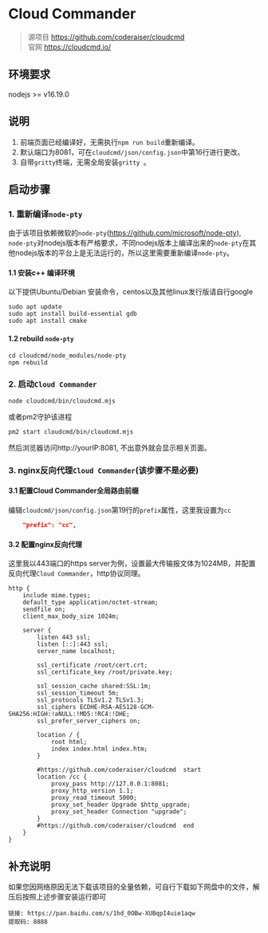 # Cloud Commander

> 源项目 https://github.com/coderaiser/cloudcmd  <br>
> 官网  https://cloudcmd.io/

## 环境要求
nodejs >= v16.19.0 

## 说明
1. 前端页面已经编译好，无需执行`npm run build`重新编译。
2. 默认端口为8081，可在`cloudcmd/json/config.json`中第16行进行更改。
3. 自带`gritty`终端，无需全局安装`gritty `。

## 启动步骤
### 1. 重新编译`node-pty`
由于该项目依赖微软的`node-pty`(https://github.com/microsoft/node-pty),  `node-pty`对nodejs版本有严格要求，不同nodejs版本上编译出来的`node-pty`在其他nodejs版本的平台上是无法运行的，所以这里需要重新编译`node-pty`。

#### 1.1 安装c++ 编译环境
以下提供Ubuntu/Debian 安装命令，centos以及其他linux发行版请自行google
``` shell
sudo apt update
sudo apt install build-essential gdb
sudo apt install cmake
```
#### 1.2 rebuild `node-pty`
``` shell
cd cloudcmd/node_modules/node-pty
npm rebuild
```

### 2. 启动`Cloud Commander`
```shell
node cloudcmd/bin/cloudcmd.mjs
```
或者pm2守护该进程
```shell
pm2 start cloudcmd/bin/cloudcmd.mjs
```
然后浏览器访问http://yourIP:8081,  不出意外就会显示相关页面。

### 3. nginx反向代理`Cloud Commander`(该步骤不是必要)
#### 3.1 配置Cloud Commander全局路由前缀
编辑`cloudcmd/json/config.json`第19行的`prefix`属性，这里我设置为`cc`
``` json
    "prefix": "cc",
```
#### 3.2 配置nginx反向代理
这里我以443端口的https server为例，设置最大传输报文体为1024MB，并配置反向代理`Cloud Commander`，http协议同理。
``` nginx
http {
    include mime.types;
    default_type application/octet-stream;
    sendfile on;
    client_max_body_size 1024m;
	
    server {
        listen 443 ssl;
        listen [::]:443 ssl;
        server_name localhost;

        ssl_certificate /root/cert.crt;
        ssl_certificate_key /root/private.key;

        ssl_session_cache shared:SSL:1m;
        ssl_session_timeout 5m;
        ssl_protocols TLSv1.2 TLSv1.3;
        ssl_ciphers ECDHE-RSA-AES128-GCM-SHA256:HIGH:!aNULL:!MD5:!RC4:!DHE;
        ssl_prefer_server_ciphers on;

        location / {
            root html;
            index index.html index.htm;
        }
		
		#https://github.com/coderaiser/cloudcmd  start
		location /cc {
			proxy_pass http://127.0.0.1:8081;
			proxy_http_version 1.1;
			proxy_read_timeout 5000;
			proxy_set_header Upgrade $http_upgrade;
			proxy_set_header Connection "upgrade";
		}
		#https://github.com/coderaiser/cloudcmd  end
    }
}
```

## 补充说明
如果您因网络原因无法下载该项目的全量依赖，可自行下载如下网盘中的文件，解压后按照上述步骤安装运行即可
```
链接: https://pan.baidu.com/s/1hd_0OBw-XUBqpI4uie1aqw 
提取码: 8888
```


